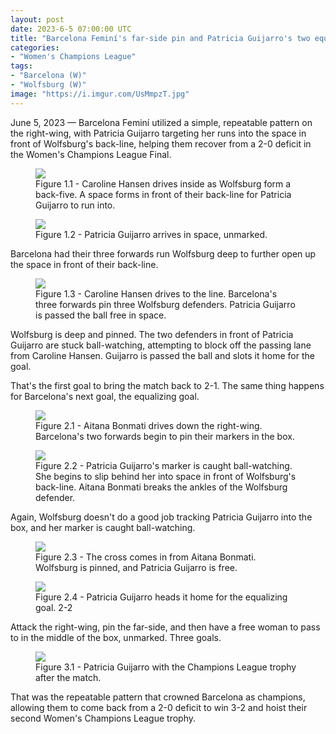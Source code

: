 ```yaml
---
layout: post
date: 2023-6-5 07:00:00 UTC
title: "Barcelona Feminí's far-side pin and Patricia Guijarro's two equalizing goals" 
categories: 
- "Women's Champions League"
tags: 
- "Barcelona (W)"
- "Wolfsburg (W)"
image: "https://i.imgur.com/UsMmpzT.jpg"
---
```


June 5, 2023 — Barcelona Feminí utilized a simple, repeatable pattern on the right-wing, with Patricia Guijarro targeting her runs into the space in front of Wolfsburg's back-line, helping them recover from a 2-0 deficit in the Women's Champions League Final.

<!---more--->

<figure>
    <img src="https://i.imgur.com/UsMmpzT.jpg">
    <figcaption>Figure 1.1 - Caroline Hansen drives inside as Wolfsburg form a back-five. A space forms in front of their back-line for Patricia Guijarro to run into.</figcaption>
</figure> 

<figure>
    <img src="https://i.imgur.com/v2zyDlr.jpg">
    <figcaption>Figure 1.2 - Patricia Guijarro arrives in space, unmarked.</figcaption>
</figure> 

Barcelona had their three forwards run Wolfsburg deep to further open up the space in front of their back-line. 

<figure>
    <img src="https://i.imgur.com/vk29016.jpg">
    <figcaption>Figure 1.3 - Caroline Hansen drives to the line. Barcelona's three forwards pin three Wolfsburg defenders. Patricia Guijarro is passed the ball free in space.</figcaption>
</figure> 

Wolfsburg is deep and pinned. The two defenders in front of Patricia Guijarro are stuck ball-watching, attempting to block off the passing lane from Caroline Hansen. Guijarro is passed the ball and slots it home for the goal. 

That's the first goal to bring the match back to 2-1. The same thing happens for Barcelona's next goal, the equalizing goal. 

<figure>
    <img src="https://i.imgur.com/5WZTj4O.jpg">
    <figcaption>Figure 2.1 - Aitana Bonmati drives down the right-wing. Barcelona's two forwards begin to pin their markers in the box.</figcaption>
</figure> 

<figure>
    <img src="https://i.imgur.com/bvwVN71.jpg">
    <figcaption>Figure 2.2 - Patricia Guijarro's marker is caught ball-watching. She begins to slip behind her into space in front of Wolfsburg's back-line. Aitana Bonmati breaks the ankles of the Wolfsburg defender.</figcaption>
</figure> 

Again, Wolfsburg doesn't do a good job tracking Patricia Guijarro into the box, and her marker is caught ball-watching. 

<figure>
    <img src="https://i.imgur.com/yR6wQKN.jpg">
    <figcaption>Figure 2.3 - The cross comes in from Aitana Bonmati. Wolfsburg is pinned, and Patricia Guijarro is free.</figcaption>
</figure> 

<figure>
    <img src="https://i.imgur.com/x5LpWVO.jpg">
    <figcaption>Figure 2.4 - Patricia Guijarro heads it home for the equalizing goal. 2-2</figcaption>
</figure> 

Attack the right-wing, pin the far-side, and then have a free woman to pass to in the middle of the box, unmarked. Three goals.

<figure>
    <img src="https://i.imgur.com/7awAWyi.jpg">
    <figcaption>Figure 3.1 - Patricia Guijarro with the Champions League trophy after the match.</figcaption>
</figure> 

That was the repeatable pattern that crowned Barcelona as champions, allowing them to come back from a 2-0 deficit to win 3-2 and hoist their second Women's Champions League trophy.
